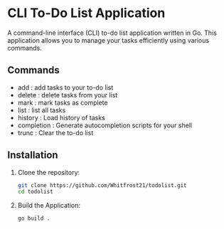 # CLI To-Do List Application

A  command-line interface (CLI) to-do list application written in Go. This application allows you to manage your tasks efficiently using various commands.

## Commands 

- add : add tasks to your to-do list
- delete : delete tasks from your list
- mark : mark tasks as complete
- list :  list all tasks
- history : Load history of tasks
- completion : Generate autocompletion scripts for your shell
- trunc : Clear the to-do list

## Installation

1. Clone the repository:
   ```bash
   git clone https://github.com/Whitfrost21/todolist.git
   cd todolist

2. Build the Application:
   
   ``go build .``


